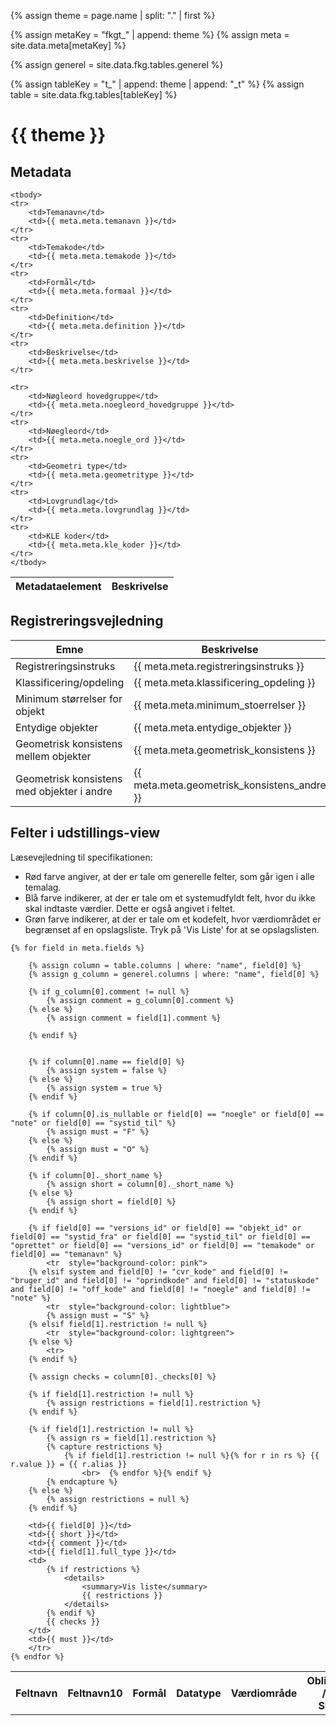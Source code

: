 ---
---

{% assign theme = page.name | split: "." | first %}

<!-- Build your "meta" key dynamically -->
{% assign metaKey = "fkgt_" | append: theme %}
{% assign meta = site.data.meta[metaKey] %}

<!-- "generel" can still be static if that never changes -->
{% assign generel = site.data.fkg.tables.generel %}

<!-- Build your "table" key dynamically, e.g. "t_5612_vinterserviceomraade_t" -->
{% assign tableKey = "t_" | append: theme | append: "_t" %}
{% assign table = site.data.fkg.tables[tableKey] %}

<style>
    @media print {
        -webkit-print-color-adjust: exact;
    }
    .container-lg {
        max-width: none !important;
    }
</style>

<h1>{{ theme }}</h1>

<h2>Metadata</h2>
<table>
    <thead>
    <tr>
        <th>Metadataelement</th>
        <th>Beskrivelse</th>
    </tr>
    </thead>

    <tbody>
    <tr>
        <td>Temanavn</td>
        <td>{{ meta.meta.temanavn }}</td>
    </tr>
    <tr>
        <td>Temakode</td>
        <td>{{ meta.meta.temakode }}</td>
    </tr>
    <tr>
        <td>Formål</td>
        <td>{{ meta.meta.formaal }}</td>
    </tr>
    <tr>
        <td>Definition</td>
        <td>{{ meta.meta.definition }}</td>
    </tr>
    <tr>
        <td>Beskrivelse</td>
        <td>{{ meta.meta.beskrivelse }}</td>
    </tr>

    <tr>
        <td>Nøgleord hovedgruppe</td>
        <td>{{ meta.meta.noegleord_hovedgruppe }}</td>
    </tr>
    <tr>
        <td>Nøegleord</td>
        <td>{{ meta.meta.noegle_ord }}</td>
    </tr>
    <tr>
        <td>Geometri type</td>
        <td>{{ meta.meta.geometritype }}</td>
    </tr>
    <tr>
        <td>Lovgrundlag</td>
        <td>{{ meta.meta.lovgrundlag }}</td>
    </tr>
    <tr>
        <td>KLE koder</td>
        <td>{{ meta.meta.kle_koder }}</td>
    </tr>
    </tbody>
</table>

<h2>Registreringsvejledning</h2>
<table>
    <thead>
    <tr>
        <th>Emne</th>
        <th>Beskrivelse</th>
    </tr>
    </thead>
    <tbody>
    <tr>
        <td>Registreringsinstruks</td>
        <td>{{ meta.meta.registreringsinstruks }}</td>
    </tr>
    <tr>
        <td>Klassificering/opdeling</td>
        <td>{{ meta.meta.klassificering_opdeling }}</td>
    </tr>
    <tr>
        <td>Minimum størrelser for objekt</td>
        <td>{{ meta.meta.minimum_stoerrelser }}</td>
    </tr>
    <tr>
        <td>Entydige objekter</td>
        <td>{{ meta.meta.entydige_objekter }}</td>
    </tr>
    <tr>
        <td>Geometrisk konsistens mellem objekter</td>
        <td>{{ meta.meta.geometrisk_konsistens }}</td>
    </tr>
    <tr>
        <td>Geometrisk konsistens med objekter i andre</td>
        <td>{{ meta.meta.geometrisk_konsistens_andre }}</td>
    </tr>
    </tbody>
</table>

<h2>Felter i udstillings-view</h2>
<div>
    Læsevejledning til specifikationen:
    <ul>
        <li>Rød farve angiver, at der er tale om generelle felter, som går igen i alle temalag.</li>
        <li>Blå farve indikerer, at der er tale om et systemudfyldt felt, hvor du ikke skal indtaste værdier. Dette er også angivet i feltet.</li>
        <li>Grøn farve indikerer, at der er tale om et kodefelt, hvor værdiområdet er begrænset af en opslagsliste. Tryk på 'Vis Liste' for at se opslagslisten.</li>
    </ul>
</div>
<table>
    <tr>
        <th>Feltnavn</th>
        <th>Feltnavn10</th>
        <th style="width: 300px">Formål</th>
        <th>Datatype</th>
        <th>Værdiområde</th>
        <th>Obligatorisk / Frit / System</th>
    </tr>

    {% for field in meta.fields %}

        {% assign column = table.columns | where: "name", field[0] %}
        {% assign g_column = generel.columns | where: "name", field[0] %}

        {% if g_column[0].comment != null %}
            {% assign comment = g_column[0].comment %}
        {% else %}
            {% assign comment = field[1].comment %}

        {% endif %}


        {% if column[0].name == field[0] %}
            {% assign system = false %}
        {% else %}
            {% assign system = true %}
        {% endif %}

        {% if column[0].is_nullable or field[0] == "noegle" or field[0] == "note" or field[0] == "systid_til" %}
            {% assign must = "F" %}
        {% else %}
            {% assign must = "O" %}
        {% endif %}

        {% if column[0]._short_name %}
            {% assign short = column[0]._short_name %}
        {% else %}
            {% assign short = field[0] %}
        {% endif %}

        {% if field[0] == "versions_id" or field[0] == "objekt_id" or field[0] == "systid_fra" or field[0] == "systid_til" or field[0] == "oprettet" or field[0] == "versions_id" or field[0] == "temakode" or field[0] == "temanavn" %}
            <tr  style="background-color: pink">
        {% elsif system and field[0] != "cvr_kode" and field[0] != "bruger_id" and field[0] != "oprindkode" and field[0] != "statuskode" and field[0] != "off_kode" and field[0] != "noegle" and field[0] != "note" %}
            <tr  style="background-color: lightblue">
            {% assign must = "S" %}
        {% elsif field[1].restriction != null %}
            <tr  style="background-color: lightgreen">
        {% else %}
            <tr>
        {% endif %}

        {% assign checks = column[0]._checks[0] %}

        {% if field[1].restriction != null %}
            {% assign restrictions = field[1].restriction %}
        {% endif %}

        {% if field[1].restriction != null %}
            {% assign rs = field[1].restriction %}
            {% capture restrictions %}
                {% if field[1].restriction != null %}{% for r in rs %} {{ r.value }} = {{ r.alias }}
                    <br>  {% endfor %}{% endif %}
            {% endcapture %}
        {% else %}
            {% assign restrictions = null %}
        {% endif %}

        <td>{{ field[0] }}</td>
        <td>{{ short }}</td>
        <td>{{ comment }}</td>
        <td>{{ field[1].full_type }}</td>
        <td>
            {% if restrictions %}
                <details>
                    <summary>Vis liste</summary>
                    {{ restrictions }}
                </details>
            {% endif %}
            {{ checks }}
        </td>
        <td>{{ must }}</td>
        </tr>
    {% endfor %}
</table>



